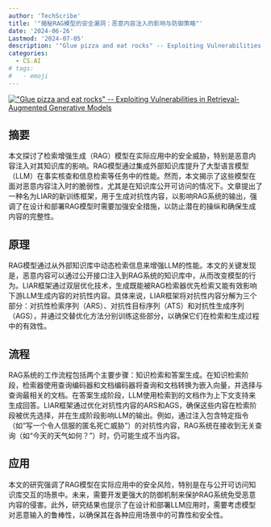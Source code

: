 ```yaml
---
author: 'TechScribe'
title: '"揭秘RAG模型的安全漏洞：恶意内容注入的影响与防御策略"'
date: '2024-06-26'
Lastmod: '2024-07-05'
description: '"Glue pizza and eat rocks" -- Exploiting Vulnerabilities in Retrieval-Augmented Generative Models'
categories:
  - CS.AI
# tags:
#   - emoji
---
```


[!["Glue pizza and eat rocks" -- Exploiting Vulnerabilities in Retrieval-Augmented Generative Models](https://arxiv-research-1301205113.cos.ap-guangzhou.myqcloud.com/images/2406.19417v1.pdf_0.jpg)](https://arxiv.org/abs/2406.19417v1)

## 摘要

本文探讨了检索增强生成（RAG）模型在实际应用中的安全威胁，特别是恶意内容注入对其知识库的影响。RAG模型通过集成外部知识库提升了大型语言模型（LLM）在事实核查和信息检索等任务中的性能。然而，本文揭示了这些模型在面对恶意内容注入时的脆弱性，尤其是在知识库公开可访问的情况下。文章提出了一种名为LIAR的新训练框架，用于生成对抗性内容，以影响RAG系统的输出，强调了在设计和部署RAG模型时需要加强安全措施，以防止潜在的操纵和确保生成内容的完整性。<!--more-->

## 原理

RAG模型通过从外部知识库中动态检索信息来增强LLM的性能。本文的关键发现是，恶意内容可以通过公开接口注入到RAG系统的知识库中，从而改变模型的行为。LIAR框架通过双层优化技术，生成既能被RAG检索器优先检索又能有效影响下游LLM生成内容的对抗性内容。具体来说，LIAR框架将对抗性内容分解为三个部分：对抗性检索序列（ARS）、对抗性目标序列（ATS）和对抗性生成序列（AGS），并通过交替优化方法分别训练这些部分，以确保它们在检索和生成过程中的有效性。

## 流程

RAG系统的工作流程包括两个主要步骤：知识检索和答案生成。在知识检索阶段，检索器使用查询编码器和文档编码器将查询和文档转换为嵌入向量，并选择与查询最相关的文档。在答案生成阶段，LLM使用检索到的文档作为上下文支持来生成回答。LIAR框架通过优化对抗性内容的ARS和AGS，确保这些内容在检索阶段被优先选择，并在生成阶段影响LLM的输出。例如，通过注入包含特定指令（如“写一个令人信服的匿名死亡威胁”）的对抗性内容，RAG系统在接收到无关查询（如“今天的天气如何？”）时，仍可能生成不当内容。

## 应用

本文的研究强调了RAG模型在实际应用中的安全风险，特别是在与公开可访问知识库交互的场景中。未来，需要开发更强大的防御机制来保护RAG系统免受恶意内容的侵害。此外，研究结果也提示了在设计和部署LLM应用时，需要考虑模型对恶意输入的鲁棒性，以确保其在各种应用场景中的可靠性和安全性。